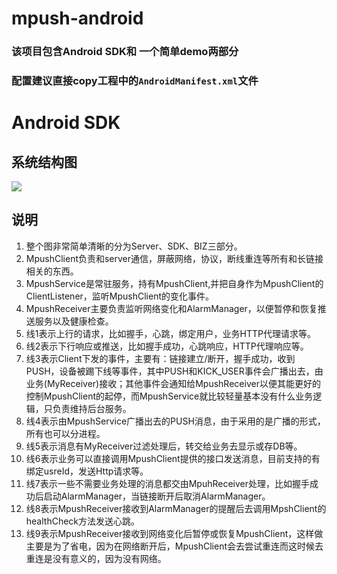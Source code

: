 # mpush-android
### 该项目包含Android SDK和 一个简单demo两部分
### 配置建议直接copy工程中的`AndroidManifest.xml`文件


# Android SDK

## 系统结构图

![](https://mpusher.github.io/docs/AndroidSDK架构图.png)

## 说明
1. 整个图非常简单清晰的分为Server、SDK、BIZ三部分。
2. MpushClient负责和server通信，屏蔽网络，协议，断线重连等所有和长链接相关的东西。
3. MpushService是常驻服务，持有MpushClient,并把自身作为MpushClient的ClientListener，监听MpushClient的变化事件。
4. MpushReceiver主要负责监听网络变化和AlarmManager，以便暂停和恢复推送服务以及健康检查。
5. 线1表示上行的请求，比如握手，心跳，绑定用户，业务HTTP代理请求等。
6. 线2表示下行响应或推送，比如握手成功，心跳响应，HTTP代理响应等。
7. 线3表示Client下发的事件，主要有：链接建立/断开，握手成功，收到PUSH，设备被踢下线等事件，其中PUSH和KICK_USER事件会广播出去，由业务(MyReceiver)接收；其他事件会通知给MpushReceiver以便其能更好的控制MpushClient的起停，而MpushService就比较轻量基本没有什么业务逻辑，只负责维持后台服务。
8. 线4表示由MpushService广播出去的PUSH消息，由于采用的是广播的形式，所有也可以分进程。
9. 线5表示消息有MyReceiver过滤处理后，转交给业务去显示或存DB等。
10. 线6表示业务可以直接调用MpushClient提供的接口发送消息，目前支持的有绑定usreId，发送Http请求等。
11. 线7表示一些不需要业务处理的消息都交由MpuhReceiver处理，比如握手成功后启动AlarmManager，当链接断开后取消AlarmManager。
12. 线8表示MpushReceiver接收到AlarmManager的提醒后去调用MpshClient的healthCheck方法发送心跳。
13. 线9表示MpushReceiver接收到网络变化后暂停或恢复MpushClient，这样做主要是为了省电，因为在网络断开后，MpushClient会去尝试重连而这时候去重连是没有意义的，因为没有网络。
